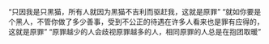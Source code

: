 “只因我是只黑猫，所有人就因为黑猫不吉利而驱赶我，这就是原罪”
“就如你要是个黑人，不管你做了多少善事，受到不公正的待遇在许多人看来也是罪有应得的，这就是原罪”
“原罪越少的人会歧视原罪越多的人，相同原罪的人总是在抱团取暖”